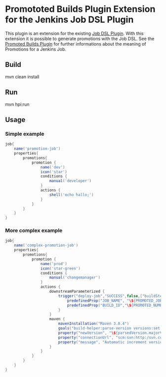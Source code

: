 # Promototed Builds Plugin Extension for the Jenkins Job DSL Plugin

This plugin is an extension for the existing [Job DSL Plugin](https://wiki.jenkins-ci.org/display/JENKINS/Job+DSL+Plugin). With this extension it is possible to generate promotions with the Job DSL. See the [Promoted Builds Plugin](https://wiki.jenkins-ci.org/display/JENKINS/Promoted+Builds+Plugin) for further informations about the meaning of Promotions for a Jenkins Job.

## Build

mvn clean install

## Run

mvn hpi:run

## Usage

### Simple example

```groovy
job{
	name('promotion-job')
	properties{
		promotions{
			promotion {
                name('dev')
                icon('star')
                conditions {
                    manual('developer')
                }
                actions {
                    shell('echo hallo;')
                }
            }
		}
	}
}
```

### More complex example

```groovy
job{
	name('complex-promotion-job')
	properties{
		promotions{
			promotion {
			    name('prod')
				icon('star-green')
				conditions {
					manual('changemanager')
				}
				actions {
					downstreamParameterized {
						trigger("deploy-job","SUCCESS",false,["buildStepFailure": "FAILURE","failure":"FAILURE","unstable":"UNSTABLE"]) {
							predefinedProp("JOB_NAME", "\${PROMOTED_JOB_FULL_NAME}")
							predefinedProp("BUILD_ID","\${PROMOTED_NUMBER}")
						}
					}
					maven {
						mavenInstallation("Maven 3.0.4")
						goals("build-helper:parse-version versions:set versions:commit scm:checkin")
						property("newVersion", "\${parsedVersion.majorVersion}.\${parsedVersion.minorVersion}.\${parsedVersion.nextIncrementalVersion}-SNAPSHOT")
						property("connectionUrl", "scm:svn:http:/svn.codecentric.de}/test-project")
						property("message", "Automatic increment version after release")
					}
				}
			}
		}
	}
}
```

